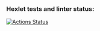### Hexlet tests and linter status:
[![Actions Status](https://github.com/nick-shaydayuk/frontend-project-11/actions/workflows/hexlet-check.yml/badge.svg)](https://github.com/nick-shaydayuk/frontend-project-11/actions)